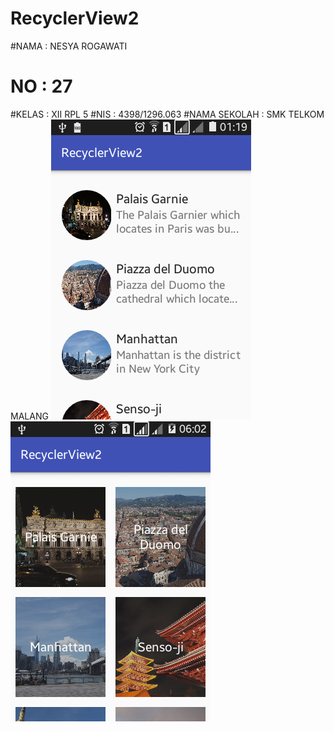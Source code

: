 # RecyclerView2
#NAMA         : NESYA ROGAWATI
# NO          : 27
#KELAS        : XII RPL 5
#NIS          : 4398/1296.063
#NAMA SEKOLAH : SMK TELKOM MALANG
![RecyclerView2.1](https://github.com/nesyar/RecyclerView2/blob/master/RecyclerView2.1.png)
![RecyclerView2](https://github.com/nesyar/RecyclerView2/blob/master/RecyclerView2.png)
